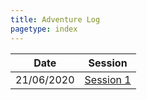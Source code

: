 ```yaml
---
title: Adventure Log
pagetype: index
---
```


| Date       | Session                      |
| ---------- | ---------------------------- |
| 21/06/2020 | [Session 1](Session1.html)   |
